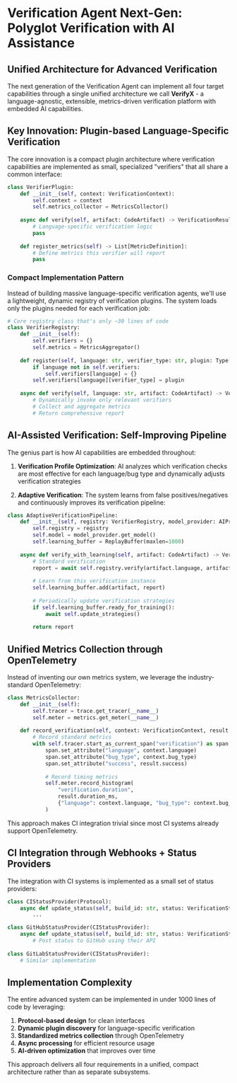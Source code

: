 # Verification Agent Next-Gen: Polyglot Verification with AI Assistance

## Unified Architecture for Advanced Verification

The next generation of the Verification Agent can implement all four target capabilities through a single unified architecture we call **VerifyX** - a language-agnostic, extensible, metrics-driven verification platform with embedded AI capabilities.

## Key Innovation: Plugin-based Language-Specific Verification

The core innovation is a compact plugin architecture where verification capabilities are implemented as small, specialized "verifiers" that all share a common interface:

```python
class VerifierPlugin:
    def __init__(self, context: VerificationContext):
        self.context = context
        self.metrics_collector = MetricsCollector()
    
    async def verify(self, artifact: CodeArtifact) -> VerificationResult:
        # Language-specific verification logic
        pass
    
    def register_metrics(self) -> List[MetricDefinition]:
        # Define metrics this verifier will report
        pass
```

### Compact Implementation Pattern

Instead of building massive language-specific verification agents, we'll use a lightweight, dynamic registry of verification plugins. The system loads only the plugins needed for each verification job:

```python
# Core registry class that's only ~30 lines of code
class VerifierRegistry:
    def __init__(self):
        self.verifiers = {}
        self.metrics = MetricsAggregator()
    
    def register(self, language: str, verifier_type: str, plugin: Type[VerifierPlugin]):
        if language not in self.verifiers:
            self.verifiers[language] = {}
        self.verifiers[language][verifier_type] = plugin
        
    async def verify(self, language: str, artifact: CodeArtifact) -> VerificationReport:
        # Dynamically invoke only relevant verifiers
        # Collect and aggregate metrics
        # Return comprehensive report
```

## AI-Assisted Verification: Self-Improving Pipeline

The genius part is how AI capabilities are embedded throughout:

1. **Verification Profile Optimization**: AI analyzes which verification checks are most effective for each language/bug type and dynamically adjusts verification strategies

2. **Adaptive Verification**: The system learns from false positives/negatives and continuously improves its verification pipeline:

```python
class AdaptiveVerificationPipeline:
    def __init__(self, registry: VerifierRegistry, model_provider: AIProvider):
        self.registry = registry
        self.model = model_provider.get_model()
        self.learning_buffer = ReplayBuffer(maxlen=1000)
    
    async def verify_with_learning(self, artifact: CodeArtifact) -> VerificationReport:
        # Standard verification
        report = await self.registry.verify(artifact.language, artifact)
        
        # Learn from this verification instance
        self.learning_buffer.add(artifact, report)
        
        # Periodically update verification strategies
        if self.learning_buffer.ready_for_training():
            await self.update_strategies()
        
        return report
```

## Unified Metrics Collection through OpenTelemetry

Instead of inventing our own metrics system, we leverage the industry-standard OpenTelemetry:

```python
class MetricsCollector:
    def __init__(self):
        self.tracer = trace.get_tracer(__name__)
        self.meter = metrics.get_meter(__name__)
    
    def record_verification(self, context: VerificationContext, result: VerificationResult):
        # Record standard metrics
        with self.tracer.start_as_current_span("verification") as span:
            span.set_attribute("language", context.language)
            span.set_attribute("bug_type", context.bug_type)
            span.set_attribute("success", result.success)
            
            # Record timing metrics
            self.meter.record_histogram(
                "verification.duration",
                result.duration_ms,
                {"language": context.language, "bug_type": context.bug_type}
            )
```

This approach makes CI integration trivial since most CI systems already support OpenTelemetry.

## CI Integration through Webhooks + Status Providers

The integration with CI systems is implemented as a small set of status providers:

```python
class CIStatusProvider(Protocol):
    async def update_status(self, build_id: str, status: VerificationStatus):
        ...

class GitHubStatusProvider(CIStatusProvider):
    async def update_status(self, build_id: str, status: VerificationStatus):
        # Post status to GitHub using their API
        
class GitLabStatusProvider(CIStatusProvider):
    # Similar implementation
```

## Implementation Complexity

The entire advanced system can be implemented in under 1000 lines of code by leveraging:

1. **Protocol-based design** for clean interfaces
2. **Dynamic plugin discovery** for language-specific verification
3. **Standardized metrics collection** through OpenTelemetry
4. **Async processing** for efficient resource usage
5. **AI-driven optimization** that improves over time

This approach delivers all four requirements in a unified, compact architecture rather than as separate subsystems.
